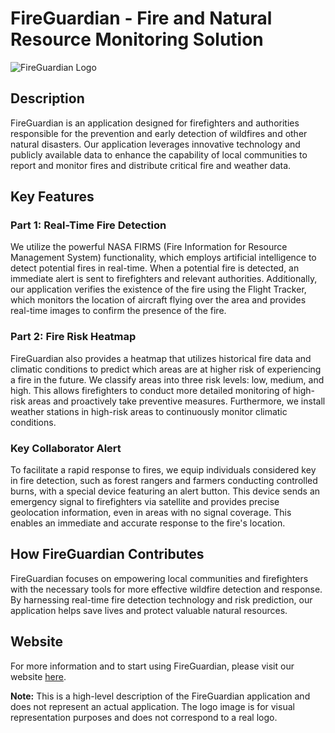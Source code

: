 # FireGuardian - Fire and Natural Resource Monitoring Solution

![FireGuardian Logo](https://drive.google.com/file/d/1K3hzCP2qgmJye96zSSM1N9XMTWjqzkOh/view?usp=sharing)


## Description

FireGuardian is an application designed for firefighters and authorities responsible for the prevention and early detection of wildfires and other natural disasters. Our application leverages innovative technology and publicly available data to enhance the capability of local communities to report and monitor fires and distribute critical fire and weather data.

## Key Features

### Part 1: Real-Time Fire Detection

We utilize the powerful NASA FIRMS (Fire Information for Resource Management System) functionality, which employs artificial intelligence to detect potential fires in real-time. When a potential fire is detected, an immediate alert is sent to firefighters and relevant authorities. Additionally, our application verifies the existence of the fire using the Flight Tracker, which monitors the location of aircraft flying over the area and provides real-time images to confirm the presence of the fire.

### Part 2: Fire Risk Heatmap

FireGuardian also provides a heatmap that utilizes historical fire data and climatic conditions to predict which areas are at higher risk of experiencing a fire in the future. We classify areas into three risk levels: low, medium, and high. This allows firefighters to conduct more detailed monitoring of high-risk areas and proactively take preventive measures. Furthermore, we install weather stations in high-risk areas to continuously monitor climatic conditions.

### Key Collaborator Alert

To facilitate a rapid response to fires, we equip individuals considered key in fire detection, such as forest rangers and farmers conducting controlled burns, with a special device featuring an alert button. This device sends an emergency signal to firefighters via satellite and provides precise geolocation information, even in areas with no signal coverage. This enables an immediate and accurate response to the fire's location.

## How FireGuardian Contributes

FireGuardian focuses on empowering local communities and firefighters with the necessary tools for more effective wildfire detection and response. By harnessing real-time fire detection technology and risk prediction, our application helps save lives and protect valuable natural resources.

## Website

For more information and to start using FireGuardian, please visit our website [here](https://www.fireguardianapp.com).

**Note:** This is a high-level description of the FireGuardian application and does not represent an actual application. The logo image is for visual representation purposes and does not correspond to a real logo.

